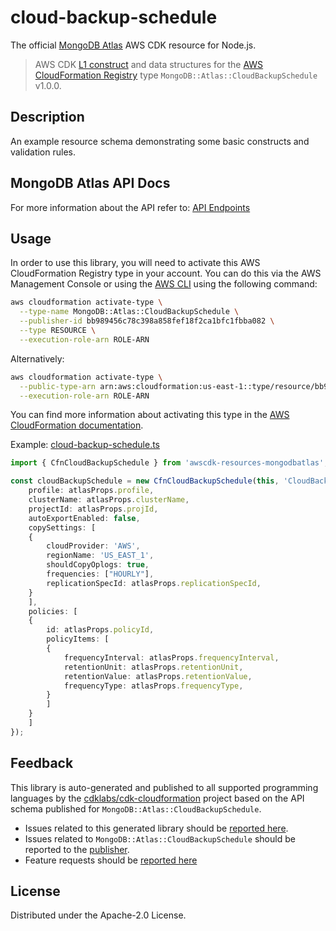 # cloud-backup-schedule

The official [MongoDB Atlas](https://www.mongodb.com/) AWS CDK resource for Node.js.

> AWS CDK [L1 construct] and data structures for the [AWS CloudFormation Registry] type `MongoDB::Atlas::CloudBackupSchedule` v1.0.0.

[L1 construct]: https://docs.aws.amazon.com/cdk/latest/guide/constructs.html
[AWS CloudFormation Registry]: https://docs.aws.amazon.com/AWSCloudFormation/latest/UserGuide/registry.html

## Description

An example resource schema demonstrating some basic constructs and validation rules.

## MongoDB Atlas API Docs

For more information about the API refer to: [API Endpoints](https://www.mongodb.com/docs/atlas/reference/api-resources-spec/#tag/Cloud-Backup-Schedule)

## Usage

In order to use this library, you will need to activate this AWS CloudFormation Registry type in your account. You can do this via the AWS Management Console or using the [AWS CLI](https://aws.amazon.com/cli/) using the following command:

```sh
aws cloudformation activate-type \
  --type-name MongoDB::Atlas::CloudBackupSchedule \
  --publisher-id bb989456c78c398a858fef18f2ca1bfc1fbba082 \
  --type RESOURCE \
  --execution-role-arn ROLE-ARN
```

Alternatively:

```sh
aws cloudformation activate-type \
  --public-type-arn arn:aws:cloudformation:us-east-1::type/resource/bb989456c78c398a858fef18f2ca1bfc1fbba082/MongoDB-Atlas-CloudBackupSchedule \
  --execution-role-arn ROLE-ARN
```

You can find more information about activating this type in the [AWS CloudFormation documentation](https://docs.aws.amazon.com/AWSCloudFormation/latest/UserGuide/registry-public.html).

Example: [cloud-backup-schedule.ts](../../../examples/l1-resources/cloud-backup-schedule.ts)
```ts
import { CfnCloudBackupSchedule } from 'awscdk-resources-mongodbatlas';

const cloudBackupSchedule = new CfnCloudBackupSchedule(this, 'CloudBackupSchedule', {
    profile: atlasProps.profile,
    clusterName: atlasProps.clusterName,
    projectId: atlasProps.projId,
    autoExportEnabled: false,
    copySettings: [
    {
        cloudProvider: 'AWS',
        regionName: 'US_EAST_1',
        shouldCopyOplogs: true,
        frequencies: ["HOURLY"],
        replicationSpecId: atlasProps.replicationSpecId,
    }
    ],
    policies: [
    {
        id: atlasProps.policyId,
        policyItems: [
        {
            frequencyInterval: atlasProps.frequencyInterval,
            retentionUnit: atlasProps.retentionUnit,
            retentionValue: atlasProps.retentionValue,
            frequencyType: atlasProps.frequencyType,
        }
        ]
    }
    ]
});

```


## Feedback

This library is auto-generated and published to all supported programming languages by the [cdklabs/cdk-cloudformation] project based on the API schema published for `MongoDB::Atlas::CloudBackupSchedule`.

* Issues related to this generated library should be [reported here](https://github.com/cdklabs/cdk-cloudformation/issues/new?title=Issue+with+%40cdk-cloudformation%2Fmongodb-atlas-cloudbackupschedule+v1.0.0).
* Issues related to `MongoDB::Atlas::CloudBackupSchedule` should be reported to the [publisher](https://github.com/mongodb/mongodbatlas-cloudformation-resources/issues).
* Feature requests should be [reported here](https://feedback.mongodb.com/forums/924145-atlas?category_id=392596)

[cdklabs/cdk-cloudformation]: https://github.com/cdklabs/cdk-cloudformation

## License

Distributed under the Apache-2.0 License.
